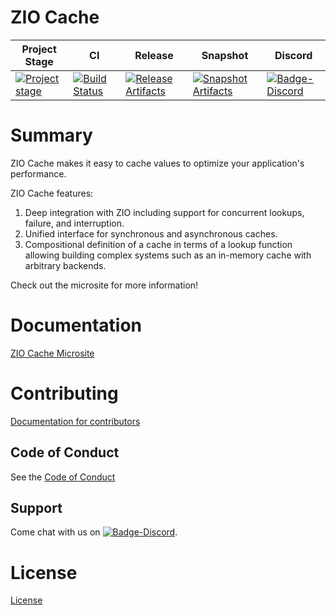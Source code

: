 # ZIO Cache

| Project Stage | CI | Release | Snapshot | Discord |
| --- | --- | --- | --- | --- |
| [![Project stage][Badge-Stage]][Link-Stage-Page] | [![Build Status][Badge-Circle]][Link-Circle] | [![Release Artifacts][Badge-SonatypeReleases]][Link-SonatypeReleases] | [![Snapshot Artifacts][Badge-SonatypeSnapshots]][Link-SonatypeSnapshots] | [![Badge-Discord]][Link-Discord] |

# Summary

ZIO Cache makes it easy to cache values to optimize your application's performance.

ZIO Cache features:
1. Deep integration with ZIO including support for concurrent lookups, failure, and interruption.
2. Unified interface for synchronous and asynchronous caches.
3. Compositional definition of a cache in terms of a lookup function allowing building complex systems such as an in-memory cache with arbitrary backends.

Check out the microsite for more information!

# Documentation
[ZIO Cache Microsite](https://zio.github.io/zio-cache/)

# Contributing
[Documentation for contributors](https://zio.github.io/zio-cache/docs/about/about_contributing)

## Code of Conduct

See the [Code of Conduct](https://zio.github.io/zio-cache/docs/about/about_coc)

## Support

Come chat with us on [![Badge-Discord]][Link-Discord].


# License
[License](LICENSE)

[Badge-SonatypeReleases]: https://img.shields.io/nexus/r/https/oss.sonatype.org/dev.zio/zio-cache_2.12.svg "Sonatype Releases"
[Badge-SonatypeSnapshots]: https://img.shields.io/nexus/s/https/oss.sonatype.org/dev.zio/zio-cache_2.12.svg "Sonatype Snapshots"
[Badge-Discord]: https://img.shields.io/discord/629491597070827530?logo=discord "chat on discord"
[Badge-Circle]: https://circleci.com/gh/zio/zio-cache.svg?style=svg "circleci"
[Link-Circle]: https://circleci.com/gh/zio/zio-cache "circleci"
[Link-SonatypeReleases]: https://oss.sonatype.org/content/repositories/releases/dev/zio/zio-cache_2.12/ "Sonatype Releases"
[Link-SonatypeSnapshots]: https://oss.sonatype.org/content/repositories/snapshots/dev/zio/zio-cache_2.12/ "Sonatype Snapshots"
[Link-Discord]: https://discord.gg/2ccFBr4 "Discord"
[Badge-Stage]: https://img.shields.io/badge/Project%20Stage-Concept-red.svg
[Link-Stage-Page]: https://github.com/zio/zio/wiki/Project-Stages

